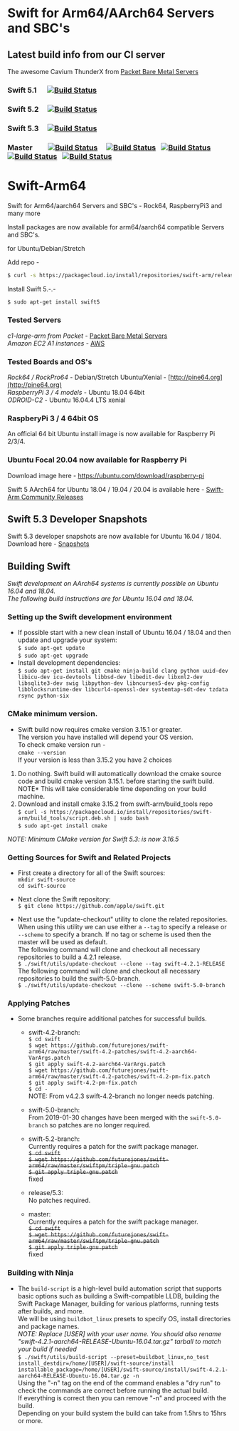 # Swift for Arm64/AArch64 Servers and SBC's
## Latest build info from our CI server
The awesome Cavium ThunderX from [Packet Bare Metal Servers](https://www.packet.com/cloud/servers/c1-large-arm/)  

### Swift 5.1 &nbsp;&nbsp;&nbsp;&nbsp; [![Build Status](http://futurejones.xyz:8080/view/Ubuntu%2018.04/job/swift-5.1-aarch64-18.04/badge/icon)](http://futurejones.xyz:8080/view/Ubuntu%2018.04/job/swift-5.1-aarch64-18.04/)
### Swift 5.2 &nbsp;&nbsp;&nbsp; [![Build Status](http://futurejones.xyz:8080/view/Ubuntu%2018.04/job/swift-5.2.3-ubuntu-18.04/badge/icon)](http://futurejones.xyz:8080/view/Ubuntu%2018.04/job/swift-5.2.3-ubuntu-18.04/)
### Swift 5.3 &nbsp;&nbsp;&nbsp; [![Build Status](http://futurejones.xyz:8080/view/Ubuntu%2018.04/job/swift-5.3-ubuntu-18.04/badge/icon)](http://futurejones.xyz:8080/view/Ubuntu%2018.04/job/swift-5.3-ubuntu-18.04/)
### Master &nbsp;&nbsp;&nbsp;&nbsp;&nbsp;&nbsp;&nbsp; [![Build Status](http://futurejones.xyz:8080/view/Ubuntu%2018.04/job/swift-master-ubuntu-18.04/badge/icon)](http://futurejones.xyz:8080/view/Ubuntu%2018.04/job/swift-master-ubuntu-18.04/)&nbsp;&nbsp;&nbsp;&nbsp;&nbsp;[![Build Status](http://futurejones.xyz:8080/view/Ubuntu%2018.04/job/swift-master-ubuntu-18.04/badge/icon?subject=ubuntu&status=18.04&color=orange)](#)&nbsp;&nbsp;&nbsp;[![Build Status](http://futurejones.xyz:8080/view/Ubuntu%2018.04/job/swift-master-ubuntu-18.04/badge/icon?subject=ubuntu&status=20.04&color=orange)](#)&nbsp;&nbsp;&nbsp;[![Build Status](http://futurejones.xyz:8080/view/Ubuntu%2018.04/job/swift-master-ubuntu-18.04/badge/icon?subject=amazon-linux&status=2&color=orange)](#)&nbsp;&nbsp;&nbsp;[![Build Status](http://futurejones.xyz:8080/view/Ubuntu%2018.04/job/swift-master-ubuntu-18.04/badge/icon?subject=centos&status=8&color=orange)](#)

# Swift-Arm64
Swift for Arm64/aarch64 Servers and SBC's - Rock64, RaspberryPi3 and many more

Install packages are now available for arm64/aarch64 compatible Servers and SBC's.

for Ubuntu/Debian/Stretch

Add repo -

```bash
$ curl -s https://packagecloud.io/install/repositories/swift-arm/release/script.deb.sh | sudo bash
``` 

Install Swift 5.-.- 

```bash
$ sudo apt-get install swift5
```
### Tested Servers
*c1-large-arm from Packet* - [Packet Bare Metal Servers](https://www.packet.com/cloud/servers/c1-large-arm/)  
*Amazon EC2 A1 instances* - [AWS](https://aws.amazon.com/ec2/instance-types/a1/)
### Tested Boards and OS's

*Rock64 / RockPro64* - Debian/Stretch Ubuntu/Xenial - [http://pine64.org](http://pine64.org)  
*RaspberryPi 3 / 4 models* - Ubuntu 18.04 64bit  
*ODROID-C2* - Ubuntu 16.04.4 LTS xenial

### RaspberyPi 3 / 4 64bit OS

An official 64 bit Ubuntu install image is now available for Raspberry Pi 2/3/4.

### Ubuntu Focal 20.04 now available for Raspberry Pi  
Download image here - https://ubuntu.com/download/raspberry-pi  

Swift 5 AArch64 for Ubuntu 18.04 / 19.04 / 20.04 is available here - [Swift-Arm Community Releases](https://packagecloud.io/app/swift-arm/release)

## Swift 5.3 Developer Snapshots
Swift 5.3 developer snapshots are now available for Ubuntu 16.04 / 1804.  
Download here - [Snapshots](https://github.com/futurejones/swift-arm64/releases/tag/v5.3-dev-snapshot)


## Building Swift

*Swift development on AArch64 systems is currently possible on Ubuntu 16.04 and 18.04.*  
*The following build instructions are for Ubuntu 16.04 and 18.04.*

### Setting up the Swift development environment
* If possible start with a new clean install of Ubuntu 16.04 / 18.04 and then update and upgrade your system:  
```$ sudo apt-get update```  
```$ sudo apt-get upgrade```
* Install development dependencies:  
```$ sudo apt-get install git cmake ninja-build clang python uuid-dev libicu-dev icu-devtools libbsd-dev libedit-dev libxml2-dev libsqlite3-dev swig libpython-dev libncurses5-dev pkg-config libblocksruntime-dev libcurl4-openssl-dev systemtap-sdt-dev tzdata rsync python-six```  

### CMake minimum version.
* Swift build now requires cmake version 3.15.1 or greater.  
The version you have installed will depend your OS version.  
To check cmake version run -  
```cmake --version```  
If your version is less than 3.15.2 you have 2 choices  
1. Do nothing. Swift build will automatically download the cmake source code and build cmake version 3.15.1. before starting the swift build. NOTE* This will take considerable time depending on your build machine.  
2. Download and install cmake 3.15.2 from swift-arm/build_tools repo  
```$ curl -s https://packagecloud.io/install/repositories/swift-arm/build_tools/script.deb.sh | sudo bash```  
```$ sudo apt-get install cmake```  

*NOTE: Minimum CMake version for Swift 5.3: is now 3.16.5*

### Getting Sources for Swift and Related Projects
* First create a directory for all of the Swift sources:  
```mkdir swift-source```  
```cd swift-source```

* Next clone the Swift repository:  
```$ git clone https://github.com/apple/swift.git```

* Next use the "update-checkout" utility to clone the related repositories. When using this utility we can use either a `--tag` to specify a release or `--scheme` to specify a branch. If no tag or scheme is used then the master will be used as default.  
The following command will clone and checkout all necessary repositories to build a 4.2.1 release.  
```$ ./swift/utils/update-checkout --clone --tag swift-4.2.1-RELEASE```  
The following command will clone and checkout all necessary repositories to build the swift-5.0-branch.  
```$ ./swift/utils/update-checkout --clone --scheme swift-5.0-branch```

### Applying Patches
* Some branches require additional patches for successful builds.  
  * swift-4.2-branch:  
  ```$ cd swift```  
  ```$ wget https://github.com/futurejones/swift-arm64/raw/master/swift-4.2-patches/swift-4.2-aarch64-VarArgs.patch```  
  ```$ git apply swift-4.2-aarch64-VarArgs.patch```  
  ```$ wget https://github.com/futurejones/swift-arm64/raw/master/swift-4.2-patches/swift-4.2-pm-fix.patch```  
  ```$ git apply swift-4.2-pm-fix.patch```  
  ```$ cd -```  
  NOTE: From v4.2.3 swift-4.2-branch no longer needs patching.
  
  * swift-5.0-branch:  
  From 2019-01-30 changes have been merged with the `swift-5.0-branch` so patches are no longer required.

  * swift-5.2-branch:  
  Currently requires a patch for the swift package manager.  
  ~~```$ cd swift```~~  
  ~~```$ wget https://github.com/futurejones/swift-arm64/raw/master/swiftpm/triple-gnu.patch```~~  
  ~~```$ git apply triple-gnu.patch```~~  
  fixed  

  * release/5.3:  
  No patches required.  
  
  * master:  
  Currently requires a patch for the swift package manager.  
  ~~```$ cd swift```~~  
  ~~```$ wget https://github.com/futurejones/swift-arm64/raw/master/swiftpm/triple-gnu.patch```~~  
  ~~```$ git apply triple-gnu.patch```~~  
  fixed
  

### Building with Ninja
* The ```build-script``` is a high-level build automation script that supports basic options such as building a Swift-compatible LLDB, building the Swift Package Manager, building for various platforms, running tests after builds, and more.  
We will be using ```buildbot_linux``` presets to specify OS, install directories and package names.  
*NOTE: Replace [USER] with your user name. You should also rename "swift-4.2.1-aarch64-RELEASE-Ubuntu-16.04.tar.gz" tarball to match your build if needed*  
```$ ./swift/utils/build-script --preset=buildbot_linux,no_test install_destdir=/home/[USER]/swift-source/install installable_package=/home/[USER]/swift-source/install/swift-4.2.1-aarch64-RELEASE-Ubuntu-16.04.tar.gz -n```  
Using the "-n" tag on the end of the command enables a "dry run" to check the commands are correct before running the actual build.  
If everything is correct then you can remove "-n" and proceed with the build.  
Depending on your build system the build can take from 1.5hrs to 15hrs or more.  
